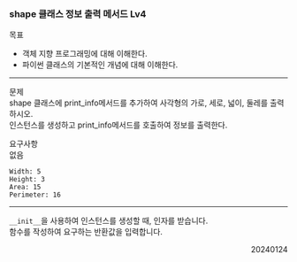 ### shape 클래스 정보 출력 메서드 Lv4
목표  
- 객체 지향 프로그래밍에 대해 이해한다.
- 파이썬 클래스의 기본적인 개념에 대해 이해한다.
---
문제  
shape 클래스에 print_info메서드를 추가하여 사각형의 가로, 세로, 넓이, 둘레를 출력하시오.  
인스턴스를 생성하고 print_info메서드를 호출하여 정보를 출력한다.   

요구사항  
없음
```
Width: 5
Height: 3
Area: 15
Perimeter: 16
```
---
`__init__`을 사용하여 인스턴스를 생성할 때, 인자를 받습니다.  
함수를 작성하여 요구하는 반환값을 입력합니다.
<div style="text-align: right">20240124</div>